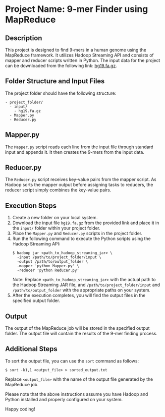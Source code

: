 # Project Name: 9-mer Finder using MapReduce

## Description
This project is designed to find 9-mers in a human genome using the MapReduce framework. It utilizes Hadoop Streaming API and consists of mapper and reducer scripts written in Python. The input data for the project can be downloaded from the following link: [hg19.fa.gz](https://hgdownload.soe.ucsc.edu/goldenPath/hg19/bigZips/hg19.fa.gz).

## Folder Structure and Input Files
The project folder should have the following structure:
```
- project_folder/
  - input/
    - hg19.fa.gz
  - Mapper.py
  - Reducer.py
```

## Mapper.py
The `Mapper.py` script reads each line from the input file through standard input and appends it. It then creates the 9-mers from the input data.

## Reducer.py
The `Reducer.py` script receives key-value pairs from the mapper script. As Hadoop sorts the mapper output before assigning tasks to reducers, the reducer script simply combines the key-value pairs.

## Execution Steps
1. Create a new folder on your local system.
2. Download the input file `hg19.fa.gz` from the provided link and place it in the `input/` folder within your project folder.
3. Place the `Mapper.py` and `Reducer.py` scripts in the project folder.
4. Run the following command to execute the Python scripts using the Hadoop Streaming API:
   ```
   $ hadoop jar <path_to_hadoop_streaming_jar> \
     -input /path/to/project_folder/input \
     -output /path/to/output_folder \
     -mapper 'python Mapper.py' \
     -reducer 'python Reducer.py'
   ```
   Note: Replace `<path_to_hadoop_streaming_jar>` with the actual path to the Hadoop Streaming JAR file, and `/path/to/project_folder/input` and `/path/to/output_folder` with the appropriate paths on your system.
5. After the execution completes, you will find the output files in the specified output folder.

## Output
The output of the MapReduce job will be stored in the specified output folder. The output file will contain the results of the 9-mer finding process.

## Additional Steps
To sort the output file, you can use the `sort` command as follows:
```
$ sort -k1,1 <output_file> > sorted_output.txt
```
Replace `<output_file>` with the name of the output file generated by the MapReduce job.

Please note that the above instructions assume you have Hadoop and Python installed and properly configured on your system.

Happy coding!
